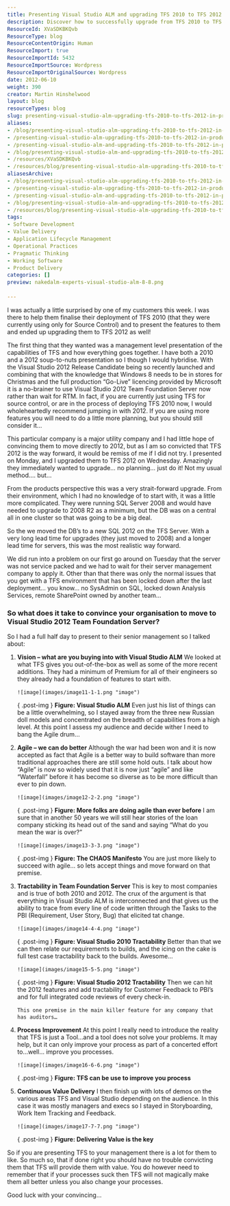 ```yaml
---
title: Presenting Visual Studio ALM and upgrading TFS 2010 to TFS 2012 in production – Done
description: Discover how to successfully upgrade from TFS 2010 to TFS 2012 and unlock the full potential of Visual Studio ALM for your organization. Learn more!
ResourceId: XVaSDKBKQvb
ResourceType: blog
ResourceContentOrigin: Human
ResourceImport: true
ResourceImportId: 5432
ResourceImportSource: Wordpress
ResourceImportOriginalSource: Wordpress
date: 2012-06-10
weight: 390
creator: Martin Hinshelwood
layout: blog
resourceTypes: blog
slug: presenting-visual-studio-alm-upgrading-tfs-2010-to-tfs-2012-in-production-done
aliases:
- /blog/presenting-visual-studio-alm-upgrading-tfs-2010-to-tfs-2012-in-production-done
- /presenting-visual-studio-alm-upgrading-tfs-2010-to-tfs-2012-in-production-done
- /presenting-visual-studio-alm-and-upgrading-tfs-2010-to-tfs-2012-in-production-–-done
- /blog/presenting-visual-studio-alm-and-upgrading-tfs-2010-to-tfs-2012-in-production-–-done
- /resources/XVaSDKBKQvb
- /resources/blog/presenting-visual-studio-alm-upgrading-tfs-2010-to-tfs-2012-in-production-done
aliasesArchive:
- /blog/presenting-visual-studio-alm-upgrading-tfs-2010-to-tfs-2012-in-production-done
- /presenting-visual-studio-alm-upgrading-tfs-2010-to-tfs-2012-in-production-done
- /presenting-visual-studio-alm-and-upgrading-tfs-2010-to-tfs-2012-in-production-–-done
- /blog/presenting-visual-studio-alm-and-upgrading-tfs-2010-to-tfs-2012-in-production-–-done
- /resources/blog/presenting-visual-studio-alm-upgrading-tfs-2010-to-tfs-2012-in-production-done
tags:
- Software Development
- Value Delivery
- Application Lifecycle Management
- Operational Practices
- Pragmatic Thinking
- Working Software
- Product Delivery
categories: []
preview: nakedalm-experts-visual-studio-alm-8-8.png

---
```

I was actually a little surprised by one of my customers this week. I was there to help them finalise their deployment of TFS 2010 (that they were currently using only for Source Control) and to present the features to them and ended up upgrading them to TFS 2012 as well!

The first thing that they wanted was a management level presentation of the capabilities of TFS and how everything goes together. I have both a 2010 and a 2012 soup-to-nuts presentation so I though I would hybridise. With the Visual Studio 2012 Release Candidate being so recently launched and combining that with the knowledge that Windows 8 needs to be in stores for Christmas and the full production “Go-Live” licencing provided by Microsoft it is a no-brainer to use Visual Studio 2012 Team Foundation Server now rather than wait for RTM. In fact, if you are currently just using TFS for source control, or are in the process of deploying TFS 2010 now, I would wholeheartedly recommend jumping in with 2012. If you are using more features you will need to do a little more planning, but you should still consider it…

This particular company is a major utility company and I had little hope of convincing them to move directly to 2012, but as I am so convicted that TFS 2012 is the way forward, it would be remiss of me if I did not try. I presented on Monday, and I upgraded them to TFS 2012 on Wednesday. Amazingly they immediately wanted to upgrade… no planning… just do it! Not my usual method…. but…

From the products perspective this was a very strait-forward upgrade. From their environment, which I had no knowledge of to start with, it was a little more complicated. They were running SQL Server 2008 and would have needed to upgrade to 2008 R2 as a minimum, but the DB was on a central all in one cluster so that was going to be a big deal.

So the we moved the DB’s to a new SQL 2012 on the TFS Server. With a very long lead time for upgrades (they just moved to 2008) and a longer lead time for servers, this was the most realistic way forward.

We did run into a problem on our first go around on Tuesday that the server was not service packed and we had to wait for their server management company to apply it. Other than that there was only the normal issues that you get with a TFS environment that has been locked down after the last deployment… you know… no SysAdmin on SQL, locked down Analysis Services, remote SharePoint owned by another team…

### So what does it take to convince your organisation to move to Visual Studio 2012 Team Foundation Server?

So I had a full half day to present to their senior management so I talked about:

1.  **Vision – what are you buying into with Visual Studio ALM**
    We looked at what TFS gives you out-of-the-box as well as some of the more recent additions. They had a minimum of Premium for all of their engineers so they already had a foundation of features to start with.

        ![image](images/image11-1-1.png "image")

    { .post-img }
    **Figure: Visual Studio ALM**
    Even just his list of things can be a little overwhelming, so I stayed away from the three new Russian doll models and concentrated on the breadth of capabilities from a high level. At this point I assess my audience and decide wither I need to bang the Agile drum…

2.  **Agile – we can do better**
    Although the war had been won and it is now accepted as fact that Agile is a better way to build software than more traditional approaches there are still some hold outs. I talk about how “Agile” is now so widely used that it is now just “agile” and like “Waterfall” before it has become so diverse as to be more difficult than ever to pin down.

        ![image](images/image12-2-2.png "image")

    { .post-img }
    **Figure: More folks are doing agile than ever before**
    I am sure that in another 50 years we will still hear stories of the loan company sticking its head out of the sand and saying “What do you mean the war is over?”

        ![image](images/image13-3-3.png "image")

    { .post-img }
    **Figure: The CHAOS Manifesto**
    You are just more likely to succeed with agile… so lets accept things and move forward on that premise.

3.  **Tractability in Team Foundation Server**
    This is key to most companies and is true of both 2010 and 2012. The crux of the argument is that everything in Visual Studio ALM is interconnected and that gives us the ability to trace from every line of code written through the Tasks to the PBI (Requirement, User Story, Bug) that elicited tat change.

        ![image](images/image14-4-4.png "image")

    { .post-img }
    **Figure: Visual Studio 2010 Tractability**
    Better than that we can then relate our requirements to builds, and the icing on the cake is full test case tractability back to the builds. Awesome…

        ![image](images/image15-5-5.png "image")

    { .post-img }
    **Figure: Visual Studio 2012 Tractability**
    Then we can hit the 2012 features and add tractability for Customer Feedback to PBI’s and for full integrated code reviews of every check-in.

        This one premise in the main killer feature for any company that has auditors…

4.  **Process Improvement**
    At this point I really need to introduce the reality that TFS is just a Tool…and a tool does not solve your problems. It may help, but it can only improve your process as part of a concerted effort to…well… improve you processes.

        ![image](images/image16-6-6.png "image")

    { .post-img }
    **Figure: TFS can be use to improve you process**

5.  **Continuous Value Delivery**
    I then finish up with lots of demos on the various areas TFS and Visual Studio depending on the audience. In this case it was mostly managers and execs so I stayed in Storyboarding, Work Item Tracking and Feedback.

        ![image](images/image17-7-7.png "image")

    { .post-img }
    **Figure: Delivering Value is the key**

So if you are presenting TFS to your management there is a lot for them to like. So much so, that if done right you should have no trouble convicting them that TFS will provide them with value. You do however need to remember that if your processes suck then TFS will not magically make them all better unless you also change your processes.

Good luck with your convincing…
